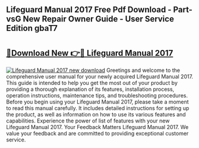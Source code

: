 ## Lifeguard Manual 2017 Free Pdf Download - Part-vsG New Repair Owner Guide - User Service Edition gbaT7

# <h2><a href="http://bc36712.oget.top/?id=Lifeguard+Manual+2017">🔗Download New 👉🔴 Lifeguard Manual 2017</a></h2>

[![Lifeguard Manual 2017 new download](https://i.imgur.com/5g1atiW.png)](http://bc36712.oget.top/?id=Lifeguard+Manual+2017)
Greetings and welcome to the comprehensive user manual for your newly acquired Lifeguard Manual 2017. This guide is intended to help you get the most out of your product by providing a thorough explanation of its features, installation process, operation instructions, maintenance tips, and troubleshooting procedures. Before you begin using your Lifeguard Manual 2017, please take a moment to read this manual carefully. It includes detailed instructions for setting up the product, as well as information on how to use its various features and capabilities. Experience the power of list of features with your new Lifeguard Manual 2017. Your Feedback Matters Lifeguard Manual 2017. We value your feedback and are committed to providing exceptional customer service.
